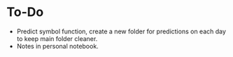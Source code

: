 # To-Do

- Predict symbol function, create a new folder for predictions on each day to keep main folder cleaner.
- Notes in personal notebook.